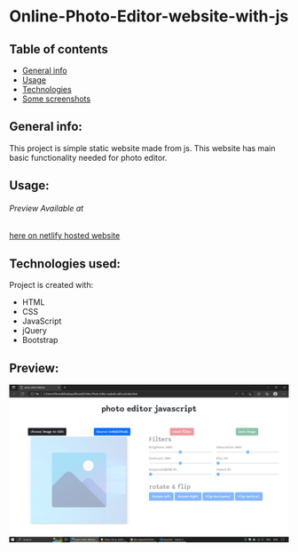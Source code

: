 # Online-Photo-Editor-website-with-js
## Table of contents
* [General info](#general-info)
* [Usage](#Usage)
* [Technologies](#technologies-used)
* [Some screenshots](#Preview)

## General info:
This project is simple static website made from js.
This website has main basic functionality needed for photo editor.

## Usage:
###### Preview Available at
[here on netlify hosted website](https://photoeditorjs.netlify.app/)

## Technologies used:
Project is created with:
* HTML
* CSS
* JavaScript
* jQuery
* Bootstrap

## Preview:
![Image of landing page](ss1.png)

